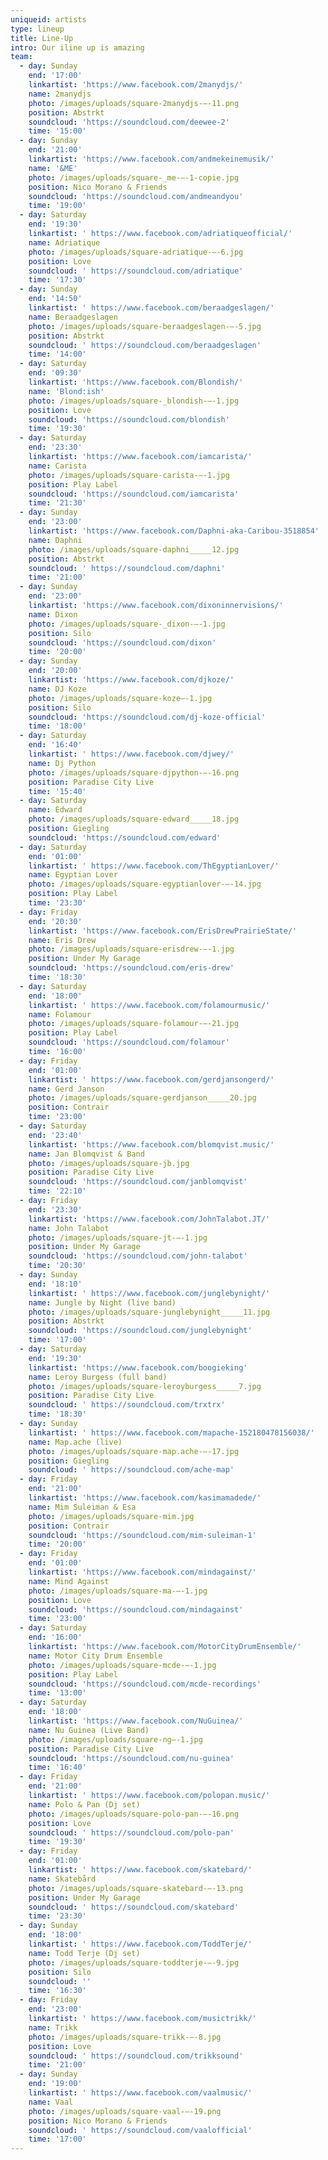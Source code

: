 ```yaml
---
uniqueid: artists
type: lineup
title: Line-Up
intro: Our iline up is amazing
team:
  - day: Sunday
    end: '17:00'
    linkartist: 'https://www.facebook.com/2manydjs/'
    name: 2manydjs
    photo: /images/uploads/square-2manydjs-–-11.png
    position: Abstrkt
    soundcloud: 'https://soundcloud.com/deewee-2'
    time: '15:00'
  - day: Sunday
    end: '21:00'
    linkartist: 'https://www.facebook.com/andmekeinemusik/'
    name: '&ME'
    photo: /images/uploads/square-_me-–-1-copie.jpg
    position: Nico Morano & Friends
    soundcloud: 'https://soundcloud.com/andmeandyou'
    time: '19:00'
  - day: Saturday
    end: '19:30'
    linkartist: ' https://www.facebook.com/adriatiqueofficial/'
    name: Adriatique
    photo: /images/uploads/square-adriatique-–-6.jpg
    position: Love
    soundcloud: ' https://soundcloud.com/adriatique'
    time: '17:30'
  - day: Sunday
    end: '14:50'
    linkartist: ' https://www.facebook.com/beraadgeslagen/'
    name: Beraadgeslagen
    photo: /images/uploads/square-beraadgeslagen-–-5.jpg
    position: Abstrkt
    soundcloud: ' https://soundcloud.com/beraadgeslagen'
    time: '14:00'
  - day: Saturday
    end: '09:30'
    linkartist: 'https://www.facebook.com/Blondish/'
    name: 'Blond:ish'
    photo: /images/uploads/square-_blondish-–-1.jpg
    position: Love
    soundcloud: 'https://soundcloud.com/blondish'
    time: '19:30'
  - day: Saturday
    end: '23:30'
    linkartist: 'https://www.facebook.com/iamcarista/'
    name: Carista
    photo: /images/uploads/square-carista-–-1.jpg
    position: Play Label
    soundcloud: 'https://soundcloud.com/iamcarista'
    time: '21:30'
  - day: Sunday
    end: '23:00'
    linkartist: 'https://www.facebook.com/Daphni-aka-Caribou-3518854'
    name: Daphni
    photo: /images/uploads/square-daphni_____12.jpg
    position: Abstrkt
    soundcloud: ' https://soundcloud.com/daphni'
    time: '21:00'
  - day: Sunday
    end: '23:00'
    linkartist: 'https://www.facebook.com/dixoninnervisions/'
    name: Dixon
    photo: /images/uploads/square-_dixon-–-1.jpg
    position: Silo
    soundcloud: 'https://soundcloud.com/dixon'
    time: '20:00'
  - day: Sunday
    end: '20:00'
    linkartist: 'https://www.facebook.com/djkoze/'
    name: DJ Koze
    photo: /images/uploads/square-koze–-1.jpg
    position: Silo
    soundcloud: 'https://soundcloud.com/dj-koze-official'
    time: '18:00'
  - day: Saturday
    end: '16:40'
    linkartist: ' https://www.facebook.com/djwey/'
    name: Dj Python
    photo: /images/uploads/square-djpython-–-16.png
    position: Paradise City Live
    time: '15:40'
  - day: Saturday
    name: Edward
    photo: /images/uploads/square-edward_____18.jpg
    position: Giegling
    soundcloud: 'https://soundcloud.com/edward'
  - day: Saturday
    end: '01:00'
    linkartist: ' https://www.facebook.com/ThEgyptianLover/'
    name: Egyptian Lover
    photo: /images/uploads/square-egyptianlover-–-14.jpg
    position: Play Label
    time: '23:30'
  - day: Friday
    end: '20:30'
    linkartist: 'https://www.facebook.com/ErisDrewPrairieState/'
    name: Eris Drew
    photo: /images/uploads/square-erisdrew-–-1.jpg
    position: Under My Garage
    soundcloud: 'https://soundcloud.com/eris-drew'
    time: '18:30'
  - day: Saturday
    end: '18:00'
    linkartist: ' https://www.facebook.com/folamourmusic/'
    name: Folamour
    photo: /images/uploads/square-folamour-–-21.jpg
    position: Play Label
    soundcloud: 'https://soundcloud.com/folamour'
    time: '16:00'
  - day: Friday
    end: '01:00'
    linkartist: ' https://www.facebook.com/gerdjansongerd/'
    name: Gerd Janson
    photo: /images/uploads/square-gerdjanson_____20.jpg
    position: Contrair
    time: '23:00'
  - day: Saturday
    end: '23:40'
    linkartist: 'https://www.facebook.com/blomqvist.music/'
    name: Jan Blomqvist & Band
    photo: /images/uploads/square-jb.jpg
    position: Paradise City Live
    soundcloud: 'https://soundcloud.com/janblomqvist'
    time: '22:10'
  - day: Friday
    end: '23:30'
    linkartist: 'https://www.facebook.com/JohnTalabot.JT/'
    name: John Talabot
    photo: /images/uploads/square-jt-–-1.jpg
    position: Under My Garage
    soundcloud: 'https://soundcloud.com/john-talabot'
    time: '20:30'
  - day: Sunday
    end: '18:10'
    linkartist: ' https://www.facebook.com/junglebynight/'
    name: Jungle by Night (live band)
    photo: /images/uploads/square-junglebynight_____11.jpg
    position: Abstrkt
    soundcloud: 'https://soundcloud.com/junglebynight'
    time: '17:00'
  - day: Saturday
    end: '19:30'
    linkartist: 'https://www.facebook.com/boogieking'
    name: Leroy Burgess (full band)
    photo: /images/uploads/square-leroyburgess_____7.jpg
    position: Paradise City Live
    soundcloud: ' https://soundcloud.com/trxtrx'
    time: '18:30'
  - day: Sunday
    linkartist: ' https://www.facebook.com/mapache-152180478156038/'
    name: Map.ache (live)
    photo: /images/uploads/square-map.ache-–-17.jpg
    position: Giegling
    soundcloud: ' https://soundcloud.com/ache-map'
  - day: Friday
    end: '21:00'
    linkartist: 'https://www.facebook.com/kasimamadede/'
    name: Mim Suleiman & Esa
    photo: /images/uploads/square-mim.jpg
    position: Contrair
    soundcloud: 'https://soundcloud.com/mim-suleiman-1'
    time: '20:00'
  - day: Friday
    end: '01:00'
    linkartist: 'https://www.facebook.com/mindagainst/'
    name: Mind Against
    photo: /images/uploads/square-ma-–-1.jpg
    position: Love
    soundcloud: 'https://soundcloud.com/mindagainst'
    time: '23:00'
  - day: Saturday
    end: '16:00'
    linkartist: 'https://www.facebook.com/MotorCityDrumEnsemble/'
    name: Motor City Drum Ensemble
    photo: /images/uploads/square-mcde-–-1.jpg
    position: Play Label
    soundcloud: 'https://soundcloud.com/mcde-recordings'
    time: '13:00'
  - day: Saturday
    end: '18:00'
    linkartist: 'https://www.facebook.com/NuGuinea/'
    name: Nu Guinea (Live Band)
    photo: /images/uploads/square-ng–-1.jpg
    position: Paradise City Live
    soundcloud: 'https://soundcloud.com/nu-guinea'
    time: '16:40'
  - day: Friday
    end: '21:00'
    linkartist: ' https://www.facebook.com/polopan.music/'
    name: Polo & Pan (Dj set)
    photo: /images/uploads/square-polo-pan-–-16.png
    position: Love
    soundcloud: ' https://soundcloud.com/polo-pan'
    time: '19:30'
  - day: Friday
    end: '01:00'
    linkartist: ' https://www.facebook.com/skatebard/'
    name: Skatebård
    photo: /images/uploads/square-skatebard-–-13.png
    position: Under My Garage
    soundcloud: ' https://soundcloud.com/skatebard'
    time: '23:30'
  - day: Sunday
    end: '18:00'
    linkartist: ' https://www.facebook.com/ToddTerje/'
    name: Todd Terje (Dj set)
    photo: /images/uploads/square-toddterje-–-9.jpg
    position: Silo
    soundcloud: ''
    time: '16:30'
  - day: Friday
    end: '23:00'
    linkartist: ' https://www.facebook.com/musictrikk/'
    name: Trikk
    photo: /images/uploads/square-trikk-–-8.jpg
    position: Love
    soundcloud: ' https://soundcloud.com/trikksound'
    time: '21:00'
  - day: Sunday
    end: '19:00'
    linkartist: ' https://www.facebook.com/vaalmusic/'
    name: Vaal
    photo: /images/uploads/square-vaal-–-19.png
    position: Nico Morano & Friends
    soundcloud: ' https://soundcloud.com/vaalofficial'
    time: '17:00'
---
```


